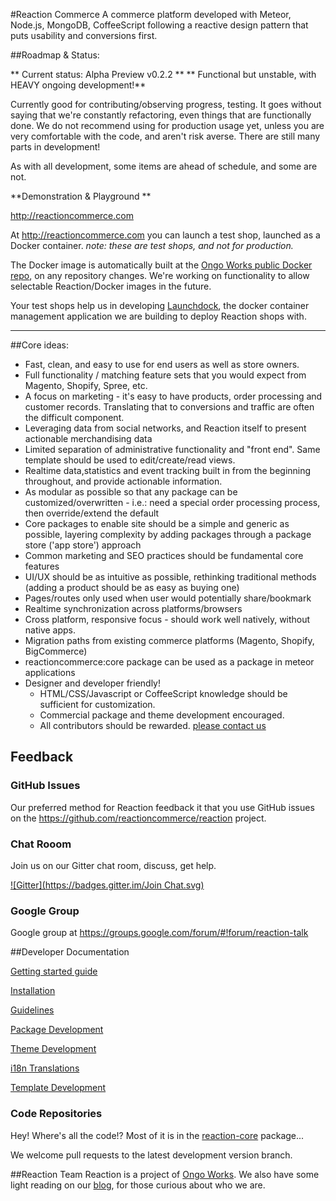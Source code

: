 #Reaction Commerce
A commerce platform developed with Meteor, Node.js, MongoDB, CoffeeScript following a reactive design pattern that puts usability and conversions first.

##Roadmap & Status:

** Current status: Alpha Preview v0.2.2 **
** Functional but unstable, with HEAVY ongoing development!**

Currently good for contributing/observing progress, testing. It goes without saying that we're constantly refactoring, even things that are functionally done. We do not recommend using for production usage yet, unless you are very comfortable with the code, and aren't risk averse. There are still many parts in development!

As with all development, some items are ahead of schedule, and some are not.

**Demonstration & Playground **

http://reactioncommerce.com

At http://reactioncommerce.com you can launch a test shop, launched as a Docker container. *note: these are test shops, and not for production.*

The Docker image is automatically built at the [Ongo Works public Docker repo](https://index.docker.io/u/ongoworks/), on any repository changes. We're working on functionality to allow selectable Reaction/Docker images in the future.

Your test shops help us in developing [Launchdock](https://github.com/ongoworks/launchdock), the docker container management application we are building to deploy Reaction shops with.

---
##Core ideas:

* Fast, clean, and easy to use for end users as well as store owners.
* Full functionality / matching feature sets that you would expect from Magento, Shopify, Spree, etc.
* A focus on marketing - it's easy to have products, order processing and customer records. Translating that to conversions and traffic are often the difficult component.
* Leveraging data from social networks, and Reaction itself to present actionable merchandising data
* Limited separation of administrative functionality and "front end". Same template should be used to edit/create/read views.
* Realtime data,statistics and event tracking built in from the beginning throughout, and provide actionable information.
* As modular as possible so that any package can be customized/overwritten - i.e.: need a special order processing process, then override/extend the default
* Core packages to enable site should be a simple and generic as possible, layering complexity by adding packages through a package store ('app store') approach
* Common marketing and SEO practices should be fundamental core features
* UI/UX should be as intuitive as possible, rethinking traditional methods (adding a product should be as easy as buying one)
* Pages/routes only used when user would potentially share/bookmark
* Realtime synchronization across platforms/browsers
* Cross platform, responsive focus - should work well natively, without native apps.
* Migration paths from existing commerce platforms (Magento, Shopify, BigCommerce)
* reactioncommerce:core package can be used as a package in meteor applications
* Designer and developer friendly!
    * HTML/CSS/Javascript or CoffeeScript knowledge should be sufficient for customization.
    * Commercial package and theme development encouraged.
    * All contributors should be rewarded. [please contact us](mailto:hello@ongoworks.com)

## Feedback
### GitHub Issues
Our preferred method for Reaction feedback it that you use GitHub issues on the https://github.com/reactioncommerce/reaction project. 

### Chat Rooom
Join us on our Gitter chat room, discuss, get help.
 
[![Gitter](https://badges.gitter.im/Join Chat.svg)](https://gitter.im/reactioncommerce/reaction?utm_source=badge&utm_medium=badge&utm_campaign=pr-badge&utm_content=badge)

### Google Group
Google group at https://groups.google.com/forum/#!forum/reaction-talk 

##Developer Documentation

[Getting started guide](http://thoughts.reactioncommerce.com/how-to-get-involved-with-reaction-commerce/)

[Installation](https://github.com/reactioncommerce/reaction-core/blob/master/docs/installation.md)

[Guidelines](https://github.com/reactioncommerce/reaction-core/blob/master/docs/conventions.md)

[Package Development](https://github.com/reactioncommerce/reaction-core/blob/master/docs/packages.md)

[Theme Development](https://github.com/reactioncommerce/reaction-core/blob/master/docs/themes.md)

[i18n Translations](https://github.com/reactioncommerce/reaction-core/blob/master/docs/i18n.md)

[Template Development](https://github.com/reactioncommerce/reaction-core/blob/master/docs/templates.md)


### Code Repositories
Hey! Where's all the code!? Most of it is in the [reaction-core](https://github.com/reactioncommerce/reaction-core/) package...

We welcome pull requests to the latest development version branch.

##Reaction Team
Reaction is a project of [Ongo Works](http://ongoworks.com). We also have some light reading on our [blog](http://thoughts.reactioncommerce.com/), for those curious about who we are.
